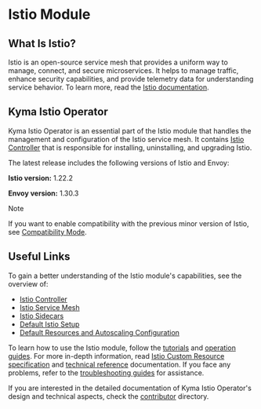 # Istio Module

## What Is Istio?

Istio is an open-source service mesh that provides a uniform way to manage, connect, and secure microservices. It helps to manage traffic, enhance security capabilities, and provide telemetry data for understanding service behavior. To learn more, read the [Istio documentation](https://istio.io/latest/).

## Kyma Istio Operator

Kyma Istio Operator is an essential part of the Istio module that handles the management and configuration of the Istio service mesh. It contains [Istio Controller](./00-10-overview-istio-controller.md) that is responsible for installing, uninstalling, and upgrading Istio.

The latest release includes the following versions of Istio and Envoy:  

**Istio version:** 1.22.2

**Envoy version:** 1.30.3

> [!NOTE]
> If you want to enable compatibility with the previous minor version of Istio, see [Compatibility Mode](https://kyma-project.io/#/istio/user/00-10-overview-istio-controller?id=compatibility-mode).

## Useful Links

To gain a better understanding of the Istio module's capabilities, see the overview of:
- [Istio Controller](./00-10-overview-istio-controller.md)
- [Istio Service Mesh](./00-20-overview-service-mesh.md)
- [Istio Sidecars](./00-30-overview-istio-sidecars.md)
- [Default Istio Setup](./00-40-overview-istio-setup.md)
- [Default Resources and Autoscaling Configuration](./00-50-resource-configuration.md)

To learn how to use the Istio module, follow the [tutorials](./tutorials/) and [operation guides](./operation-guides/). For more in-depth information, read [Istio Custom Resource specification](./04-00-istio-custom-resource.md) and [technical reference](./technical-reference/) documentation. If you face any problems, refer to the [troubleshooting guides](./troubleshooting/) for assistance.

If you are interested in the detailed documentation of Kyma Istio Operator's design and technical aspects, check the [contributor](https://github.com/kyma-project/istio/tree/main/docs/contributor) directory.
